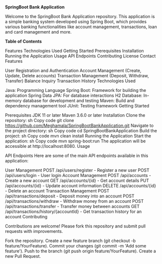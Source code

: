 **SpringBoot Bank Application**

Welcome to the SpringBoot Bank Application repository. This application is a simple banking system developed using Spring Boot, which provides various banking functionalities like account management, transactions, loan and card management and more.

**Table of Contents**

Features
Technologies Used
Getting Started
Prerequisites
Installation
Running the Application
Usage
API Endpoints
Contributing
License
Contact
Features

User Registration and Authentication
Account Management (Create, Update, Delete accounts)
Transaction Management (Deposit, Withdraw, Transfer)
Balance Inquiry
Transaction History
Technologies Used

Java: Programming Language
Spring Boot: Framework for building the application
Spring Data JPA: For database interactions
H2 Database: In-memory database for development and testing
Maven: Build and dependency management tool
JUnit: Testing framework
Getting Started

Prerequisites
JDK 11 or later
Maven 3.6.0 or later
Installation
Clone the repository:
sh
Copy code
git clone https://github.com/Meghamala/SpringBootBankApplication.git
Navigate to the project directory:
sh
Copy code
cd SpringBootBankApplication
Build the project:
sh
Copy code
mvn clean install
Running the Application
Start the application:
sh
Copy code
mvn spring-boot:run
The application will be accessible at http://localhost:8080.
Usage

API Endpoints
Here are some of the main API endpoints available in this application:

User Management
POST /api/users/register - Register a new user
POST /api/users/login - User login
Account Management
POST /api/accounts - Create a new account
GET /api/accounts/{id} - Get account details
PUT /api/accounts/{id} - Update account information
DELETE /api/accounts/{id} - Delete an account
Transaction Management
POST /api/transactions/deposit - Deposit money into an account
POST /api/transactions/withdraw - Withdraw money from an account
POST /api/transactions/transfer - Transfer money between accounts
GET /api/transactions/history/{accountId} - Get transaction history for an account
Contributing

Contributions are welcome! Please fork this repository and submit pull requests with improvements.

Fork the repository.
Create a new feature branch (git checkout -b feature/YourFeature).
Commit your changes (git commit -m 'Add some feature').
Push to the branch (git push origin feature/YourFeature).
Create a new Pull Request.

